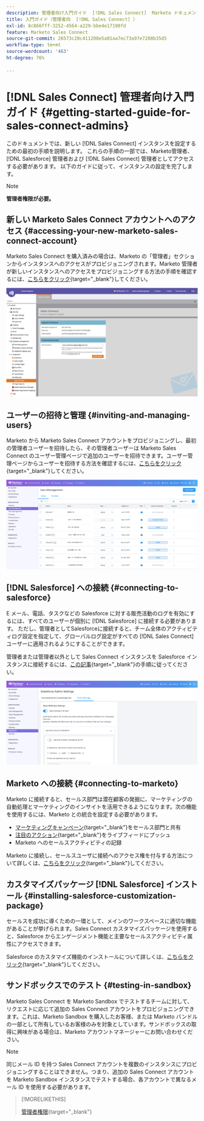 ```yaml
---
description: 管理者向け入門ガイド  [!DNL Sales Connect]  Marketo ドキュメント – 製品ドキュメント
title: 入門ガイド（管理者向  [!DNL Sales Connect] ）
exl-id: 8c866fff-3252-4564-a229-bbe4e17190fd
feature: Marketo Sales Connect
source-git-commit: 26573c20c411208e5a01aa7ec73a97e7208b35d5
workflow-type: tm+mt
source-wordcount: '463'
ht-degree: 76%

---
```


# [!DNL Sales Connect] 管理者向け入門ガイド {#getting-started-guide-for-sales-connect-admins}

このドキュメントでは、新しい [!DNL Sales Connect] インスタンスを設定するための最初の手順を説明します。 これらの手順の一部では、Marketo管理者、[!DNL Salesforce] 管理者および [!DNL Sales Connect] 管理者としてアクセスする必要があります。 以下のガイドに従って、インスタンスの設定を完了します。

>[!NOTE]
>
>**管理者権限が必要。**

## 新しい Marketo Sales Connect アカウントへのアクセス {#accessing-your-new-marketo-sales-connect-account}

Marketo Sales Connect を購入済みの場合は、Marketo の「管理者」セクションからインスタンスへのアクセスがプロビジョニングされます。Marketo 管理者が新しいインスタンスへのアクセスをプロビジョニングする方法の手順を確認するには、[こちらをクリック](/help/marketo/product-docs/marketo-sales-connect/getting-started/accessing-your-new-sales-connect-instance.md){target="_blank"}してください。

![](assets/getting-started-guide-for-sales-connect-admins-1.png)

## ユーザーの招待と管理 {#inviting-and-managing-users}

Marketo から Marketo Sales Connect アカウントをプロビジョニングし、最初の管理者ユーザーを招待したら、その管理者ユーザーは Marketo Sales Connect のユーザー管理ページで追加のユーザーを招待できます。ユーザー管理ページからユーザーを招待する方法を確認するには、[こちらをクリック](/help/marketo/product-docs/marketo-sales-connect/admin/invite-users.md){target="_blank"}してください。

![](assets/getting-started-guide-for-sales-connect-admins-2.png)

## [!DNL Salesforce] への接続  {#connecting-to-salesforce}

E メール、電話、タスクなどの Salesforce に対する販売活動のログを有効にするには、すべてのユーザーが個別に [!DNL Salesforce] に接続する必要があります。 ただし、管理者としてSalesforceに接続すると、チーム全体のアクティビティログ設定を指定して、グローバルログ設定がすべての [!DNL Sales Connect] ユーザーに適用されるようにすることができます。

管理者または管理者以外として Sales Connect インスタンスを Salesforce インスタンスに接続するには、[この記事](/help/marketo/product-docs/marketo-sales-connect/crm/salesforce-integration/connect-your-sales-connect-account-to-salesforce.md){target="_blank"}の手順に従ってください。

![](assets/getting-started-guide-for-sales-connect-admins-3.png)

## Marketo への接続 {#connecting-to-marketo}

Marketo に接続すると、セールス部門は潜在顧客の発掘に、マーケティングの自動処理とマーケティングのインサイトを活用できるようになります。次の機能を使用するには、Marketo との統合を設定する必要があります。

* [マーケティングキャンペーン](/help/marketo/product-docs/marketo-sales-connect/marketo/make-a-campaign-visible-to-sales-connect-users.md){target="_blank"}をセールス部門と共有
* [注目のアクション](/help/marketo/product-docs/marketo-sales-connect/marketo/interesting-moments-in-sales-connect.md){target="_blank"}をライブフィードにプッシュ
* Marketo へのセールスアクティビティの記録

Marketo に接続し、セールスユーザに接続へのアクセス権を付与する方法について詳しくは、[こちらをクリック](/help/marketo/product-docs/marketo-sales-connect/marketo/set-up-your-marketo-connection.md){target="_blank"}してください。

## カスタマイズパッケージ [!DNL Salesforce] インストール {#installing-salesforce-customization-package}

セールスを成功に導くための一環として、メインのワークスペースに適切な機能があることが挙げられます。Sales Connect カスタマイズパッケージを使用すると、Salesforce からエンゲージメント機能と主要なセールスアクティビティ属性にアクセスできます。

Salesforce のカスタマイズ機能のインストールについて詳しくは、[こちらをクリック](/help/marketo/product-docs/marketo-sales-connect/crm/salesforce-customization/sales-connect-customizations-for-crm.md){target="_blank"}してください。

## サンドボックスでのテスト {#testing-in-sandbox}

Marketo Sales Connect を Marketo Sandbox でテストするチームに対して、リクエストに応じて追加の Sales Connect アカウントをプロビジョニングできます。これは、Marketo Sandbox を購入したお客様、または Marketo バンドルの一部として所有しているお客様のみを対象としています。サンドボックスの取得に興味がある場合は、Marketo アカウントマネージャーにお問い合わせください。

>[!NOTE]
>
>同じメール ID を持つ Sales Connect アカウントを複数のインスタンスにプロビジョニングすることはできません。つまり、追加の Sales Connect アカウントを Marketo Sandbox インスタンスでテストする場合、各アカウントで異なるメール ID を使用する必要があります。

>[!MORELIKETHIS]
>
>[管理者権限](/help/marketo/product-docs/marketo-sales-connect/admin/user-access-details.md){target="_blank"}
